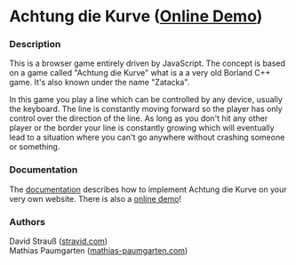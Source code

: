 Achtung die Kurve ([Online Demo](http://stravid.com/projects/achtung-die-kurve/))
===

### Description ###
This is a browser game entirely driven by JavaScript. The concept is based on a game
called "Achtung die Kurve" what is a a very old Borland C++ game. It's also known under the name "Zatacka".

In this game you play a line which can be controlled by any device, usually the keyboard.
The line is constantly moving forward so the player has only control over the direction of the line.
As long as you don't hit any other player or the border your line is constantly growing which will eventually 
lead to a situation where you can't go anywhere without crashing someone or something.

### Documentation ###
The [documentation](https://github.com/stravid/achtung-die-kurve/blob/master/documentation.js) describes how to implement Achtung die Kurve on your very own website. There is also a [online demo](http://stravid.com/projects/achtung-die-kurve/)!

### Authors ###
David Strauß ([stravid.com](http://www.stravid.com))  
Mathias Paumgarten ([mathias-paumgarten.com](http://www.mathias-paumgarten.com))